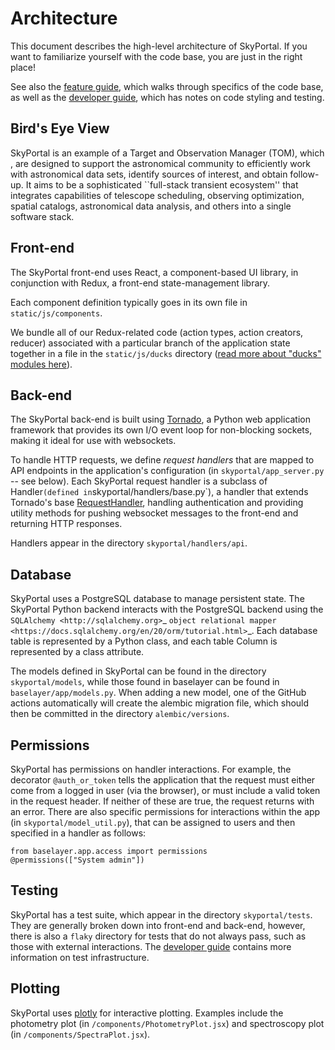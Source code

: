 # Architecture

This document describes the high-level architecture of SkyPortal.
If you want to familiarize yourself with the code base, you are just in the right place!

See also the [feature guide](./doc/adding_features.md), which walks through specifics of the code base, as well as the [developer guide](./doc/dev.md), which has notes on code styling and testing.

## Bird's Eye View

SkyPortal is an example of a Target and Observation Manager (TOM), which , are designed to support the astronomical community to efficiently work with astronomical data sets, identify sources of interest, and obtain follow-up. It aims to be a sophisticated ``full-stack transient ecosystem'' that integrates capabilities of telescope scheduling, observing optimization, spatial catalogs, astronomical data analysis, and others into a single software stack.

## Front-end

The SkyPortal front-end uses React, a component-based UI library, in conjunction with Redux, a front-end state-management library.

Each component definition typically goes in its own file in `static/js/components`.

We bundle all of our Redux-related code (action types, action creators, reducer) associated with a particular branch of the application state together in a file in the `static/js/ducks` directory ([read more about "ducks" modules here](https://github.com/erikras/ducks-modular-redux)).

## Back-end

The SkyPortal back-end is built using [Tornado](https://www.tornadoweb.org/en/stable/), a Python web application framework that provides its own I/O event loop for non-blocking sockets, making it ideal for use with websockets.

To handle HTTP requests, we define _request handlers_ that are mapped to API endpoints in the application's configuration (in `skyportal/app_server.py` -- see below). Each SkyPortal request handler is a subclass of
Handler`(defined in`skyportal/handlers/base.py`), a handler that extends Tornado's base [RequestHandler](https://www.tornadoweb.org/en/stable/web.html#tornado.web.RequestHandler), handling authentication and providing utility methods for pushing websocket messages to the front-end and returning HTTP responses.

Handlers appear in the directory `skyportal/handlers/api`.

## Database

SkyPortal uses a PostgreSQL database to manage persistent state. The SkyPortal Python backend interacts with the PostgreSQL backend using the
`SQLAlchemy <http://sqlalchemy.org>`_
`object relational mapper <https://docs.sqlalchemy.org/en/20/orm/tutorial.html>`_.
Each database table is represented by a Python class, and each table Column
is represented by a class attribute.

The models defined in SkyPortal can be found in the directory `skyportal/models`, while those found in baselayer can be found in `baselayer/app/models.py`. When adding a new model, one of the GitHub actions automatically will create the alembic migration file, which should then be committed in the directory `alembic/versions`.

## Permissions

SkyPortal has permissions on handler interactions. For example, the decorator `@auth_or_token` tells the application that the request must either come from a logged in user (via the browser), or must include a valid token in the request header. If neither of these are true, the request returns with an error. There are also specific permissions for interactions within the app (in `skyportal/model_util.py`), that can be assigned to users and then specified in a handler as follows:

```
from baselayer.app.access import permissions
@permissions(["System admin"])
```

## Testing

SkyPortal has a test suite, which appear in the directory `skyportal/tests`. They are generally broken down into front-end and back-end, however, there is also a `flaky` directory for tests that do not always pass, such as those with external interactions. The [developer guide](./doc/dev.md) contains more information on test infrastructure.

## Plotting

SkyPortal uses [plotly](https://github.com/plotly/plotly.py) for interactive plotting. Examples include the photometry plot (in `/components/PhotometryPlot.jsx`) and spectroscopy plot (in `/components/SpectraPlot.jsx`).
